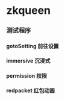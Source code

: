 # zkqueen

### 测试程序
#### gotoSetting  前往设置
#### immersive    沉浸式
#### permission   权限
#### redpacket    红包动画
